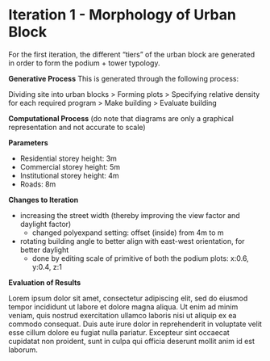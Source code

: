 # Iteration 1 - Morphology of Urban Block

For the first iteration, the different “tiers” of the urban block are generated in order to form the podium + tower typology.


__Generative Process__
This is generated through the following process:

Dividing site into urban blocks > Forming plots > Specifying relative density for each required program > Make building > Evaluate building

__Computational Process__
(do note that diagrams are only a graphical representation and not accurate to scale)

__Parameters__
* Residential storey height: 3m
* Commercial storey height: 5m
* Institutional storey height: 4m
* Roads: 8m

__Changes to Iteration__ 
* increasing the street width (thereby improving the view factor and daylight factor)
  * changed polyexpand setting: offset (inside) from 4m to m
* rotating building angle to better align with east-west orientation, for better daylight
 	* done by editing scale of primitive of both the podium plots: x:0.6, y:0.4, z:1

__Evaluation of Results__

Lorem ipsum dolor sit amet, consectetur adipiscing elit, sed do eiusmod tempor incididunt ut labore et dolore magna aliqua. Ut enim ad minim veniam, quis nostrud exercitation ullamco laboris nisi ut aliquip ex ea commodo consequat. Duis aute irure dolor in reprehenderit in voluptate velit esse cillum dolore eu fugiat nulla pariatur. Excepteur sint occaecat cupidatat non proident, sunt in culpa qui officia deserunt mollit anim id est laborum.
